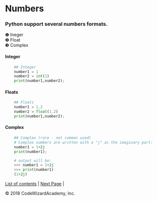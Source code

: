 # Numbers

### Python support several numbers formats.

&#10102; Ineger  
&#10103; Float  
&#10104; Complex

#### Integer
```python
    ## Integer
    number1 = 1
    number2 = int(1)
    print(number1,number2);
```

#### Floats
```python
    ## Floats
    number1 = 1.2
    number2 = float(1.2)
    print(number1,number2);
```

#### Complex
```python
    ## Complex (rare - not common used)
    # Complex numbers are written with a "j" as the imaginary part:
    number1 = 1+2j
    print(number1);

    # output will be: 
    >>> number1 = 1+2j
    >>> print(number1)
    (1+2j)

```
[List of contents](/README.md#chapters) | [Next Page](/Chapters/01-DataTypes/0102-Operators.md) | 

&copy; 2018 CodeWizardAcademy, Inc.

